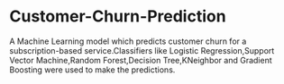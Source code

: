 # Customer-Churn-Prediction
A Machine Learning model which predicts customer churn for a subscription-based service.Classifiers like Logistic Regression,Support Vector Machine,Random Forest,Decision Tree,KNeighbor and Gradient Boosting were used to make the predictions. 
